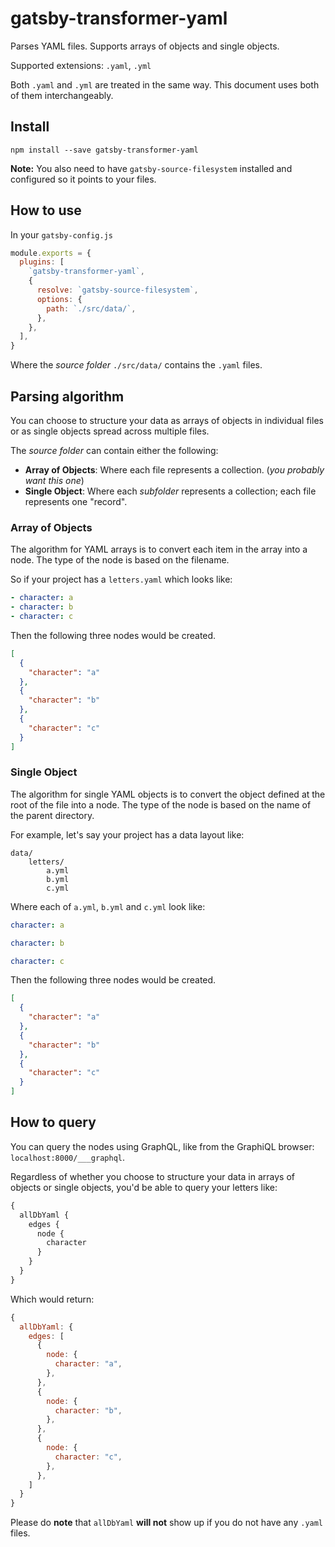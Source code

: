 # gatsby-transformer-yaml

Parses YAML files. Supports arrays of objects and single objects.

Supported extensions: `.yaml`, `.yml`

Both `.yaml` and `.yml` are treated in the same way. This document uses both of them interchangeably.

## Install

`npm install --save gatsby-transformer-yaml`

**Note:** You also need to have `gatsby-source-filesystem` installed and configured so it
points to your files.

## How to use

In your `gatsby-config.js`

```javascript
module.exports = {
  plugins: [
    `gatsby-transformer-yaml`,
    {
      resolve: `gatsby-source-filesystem`,
      options: {
        path: `./src/data/`,
      },
    },
  ],
}
```

Where the _source folder_ `./src/data/` contains the `.yaml` files.

## Parsing algorithm

You can choose to structure your data as arrays of objects in individual files
or as single objects spread across multiple files.

The _source folder_ can contain either the following:

- **Array of Objects**: Where each file represents a collection. (_you probably want this one_)
- **Single Object**: Where each _subfolder_ represents a collection; each file represents one "record".

### Array of Objects

The algorithm for YAML arrays is to convert each item in the array into a node.
The type of the node is based on the filename.

So if your project has a `letters.yaml` which looks like:

```yaml
- character: a
- character: b
- character: c
```

Then the following three nodes would be created.

```json
[
  {
    "character": "a"
  },
  {
    "character": "b"
  },
  {
    "character": "c"
  }
]
```

### Single Object

The algorithm for single YAML objects is to convert the object defined at the
root of the file into a node. The type of the node is based on the name of the
parent directory.

For example, let's say your project has a data layout like:

```
data/
    letters/
        a.yml
        b.yml
        c.yml
```

Where each of `a.yml`, `b.yml` and `c.yml` look like:

```yaml
character: a
```

```yaml
character: b
```

```yaml
character: c
```

Then the following three nodes would be created.

```json
[
  {
    "character": "a"
  },
  {
    "character": "b"
  },
  {
    "character": "c"
  }
]
```

## How to query

You can query the nodes using GraphQL, like from the GraphiQL browser: `localhost:8000/___graphql`.

Regardless of whether you choose to structure your data in arrays of objects or
single objects, you'd be able to query your letters like:

```graphql
{
  allDbYaml {
    edges {
      node {
        character
      }
    }
  }
}
```

Which would return:

```javascript
{
  allDbYaml: {
    edges: [
      {
        node: {
          character: "a",
        },
      },
      {
        node: {
          character: "b",
        },
      },
      {
        node: {
          character: "c",
        },
      },
    ]
  }
}
```

Please do **note** that `allDbYaml` **will not** show up if you do not have any `.yaml` files.
